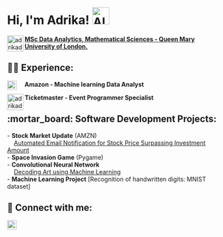 # Hi, I'm **Adrika**! <img src="https://github-production-user-asset-6210df.s3.amazonaws.com/24524555/238178097-766d336d-b87d-44ba-807c-c51de2bc6b4d.gif" alt="Alt Text" width="40">





  <a href="https://www.qmul.ac.uk" target="_blank">
    <img align="left" alt="adrikadatta | QMUL" width="38px" src="https://github.com/adrdatta97/Adrika/assets/117360902/004e8837-9c0c-41a1-9590-02ac00a6c53d">
    <b>MSc Data Analytics, Mathematical Sciences - Queen Mary University of London.</b>
  </a>

<h2>👨‍💻 Experience: </h2>
<a target="_blank">
  <img align="left" alt="adrikadatta | Amazon" width="22px" src="https://github.com/adrdatta97/Adrika/assets/117360902/f8112d39-2421-41dd-8c9a-d2598ee9590e">
</a>

&nbsp; &nbsp; <b>Amazon - Machine learning Data Analyst</b> <br>

<a target="_blank">
  <img align="left" alt="adrikadatta | Ticketmaster" width="38px" src="https://github.com/adrdatta97/Adrika/assets/117360902/71a039b3-77b8-4a89-a911-f0b5875e9891">
</a>
<b>Ticketmaster - Event Programmer Specialist</b>

<br>
  
<h2> :mortar_board: Software Development Projects:</h2>
- <b>Stock Market Update</b> (AMZN) <br>
&nbsp; &nbsp; <a href="https://github.com/adrdatta97/StockPriceAlert">Automated Email Notification for Stock Price Surpassing Investment Amount</a>  <br>
- <b>Space Invasion Game</b>  (Pygame) <br>
- <b> Convolutional Neural Network </b> <br>
&nbsp; &nbsp; <a href="https://github.com/adrdatta97/CNN">Decoding Art using Machine Learning</a>  <br>
- <b> Machine Learning Project</b> [Recognition of handwritten digits: MNIST dataset]<br>


<h2> 🤳 Connect with me:</h2>
<a href="https://linkedin.com/in/adrikadatta" target="_blank" style="display: inline-flex"; align-items: "center";>
  <img align="left" alt="adrikadatta | LinkedIn" width="22px" src="https://i.stack.imgur.com/gVE0j.png">
</a>







<!--
<h1>Hi, I'm Adrika!  :woman: </h1> 
  <a href="https://www.qmul.ac.uk" target="_blank">
    <img align="left" alt="adrikadatta | LinkedIn" width="22px" src="https://github.com/adrdatta97/Adrika/assets/117360902/004e8837-9c0c-41a1-9590-02ac00a6c53d">
    MSc Data Analytics, Mathematical Sciences - Queen Mary University of London.
  </a>
<h2>👨‍💻 Software Development Projects:</h2>
- <b>Automatic Stock Market closing price alert (NVDA)</b><br>
- <b>Space Invasion Game (Pygame)</b><br>
- <b> Convolutional Neural Network </b>
  - [Decoding Art using Machine Learning]<br>
- <b> Machine Learning Project</b>
  - [Recognition of handwritten digits: MNIST dataset]<br>



<h2> 🤳 Connect with me:</h2>
<a href="https://linkedin.com/in/adrikadatta" target="_blank">
  <img align="left" alt="adrikadatta | LinkedIn" width="22px" src="https://i.stack.imgur.com/gVE0j.png">
</a>

-->



















